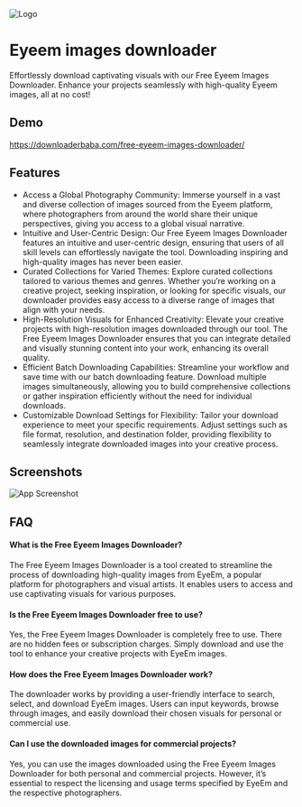 
![Logo](https://downloaderbaba.com/wp-content/uploads/2023/11/logo-150.png)


# Eyeem images downloader

Effortlessly download captivating visuals with our Free Eyeem Images Downloader. Enhance your projects seamlessly with high-quality Eyeem images, all at no cost!

## Demo

https://downloaderbaba.com/free-eyeem-images-downloader/


## Features

- Access a Global Photography Community: Immerse yourself in a vast and diverse collection of images sourced from the Eyeem platform, where photographers from around the world share their unique perspectives, giving you access to a global visual narrative.
- Intuitive and User-Centric Design: Our Free Eyeem Images Downloader features an intuitive and user-centric design, ensuring that users of all skill levels can effortlessly navigate the tool. Downloading inspiring and high-quality images has never been easier.
- Curated Collections for Varied Themes: Explore curated collections tailored to various themes and genres. Whether you’re working on a creative project, seeking inspiration, or looking for specific visuals, our downloader provides easy access to a diverse range of images that align with your needs.
- High-Resolution Visuals for Enhanced Creativity: Elevate your creative projects with high-resolution images downloaded through our tool. The Free Eyeem Images Downloader ensures that you can integrate detailed and visually stunning content into your work, enhancing its overall quality.
- Efficient Batch Downloading Capabilities: Streamline your workflow and save time with our batch downloading feature. Download multiple images simultaneously, allowing you to build comprehensive collections or gather inspiration efficiently without the need for individual downloads.
- Customizable Download Settings for Flexibility: Tailor your download experience to meet your specific requirements. Adjust settings such as file format, resolution, and destination folder, providing flexibility to seamlessly integrate downloaded images into your creative process.

## Screenshots

![App Screenshot](https://i.ibb.co/B4bFMX1/Eyeem-images-downloader.png)


## FAQ

####   What is the Free Eyeem Images Downloader?

The Free Eyeem Images Downloader is a tool created to streamline the process of downloading high-quality images from EyeEm, a popular platform for photographers and visual artists. It enables users to access and use captivating visuals for various purposes.

####  Is the Free Eyeem Images Downloader free to use?

Yes, the Free Eyeem Images Downloader is completely free to use. There are no hidden fees or subscription charges. Simply download and use the tool to enhance your creative projects with EyeEm images.

####   How does the Free Eyeem Images Downloader work?

The downloader works by providing a user-friendly interface to search, select, and download EyeEm images. Users can input keywords, browse through images, and easily download their chosen visuals for personal or commercial use.

#### Can I use the downloaded images for commercial projects?

Yes, you can use the images downloaded using the Free Eyeem Images Downloader for both personal and commercial projects. However, it’s essential to respect the licensing and usage terms specified by EyeEm and the respective photographers.

